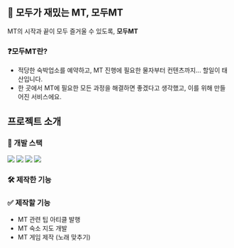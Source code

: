 ## 🚗 모두가 재밌는 MT, 모두MT

MT의 시작과 끝이 모두 즐거울 수 있도록, **모두MT**

### ❓모두MT란?

- 적당한 숙박업소를 예약하고, MT 진행에 필요한 물자부터 컨텐츠까지... 할일이 태산입니다.
- 한 곳에서 MT에 필요한 모든 과정을 해결하면 좋겠다고 생각했고, 이를 위해 만들어진 서비스에요.

## 프로젝트 소개

### 🚀 개발 스택

<img src="https://img.shields.io/badge/NEXT.JS-000000?style=for-the-badge&logo=NEXT.JS&logoColor=white" style="display: inline-block">
<img src="https://img.shields.io/badge/REACT.JS-61DAFB?style=for-the-badge&logo=React&logoColor=black" style="display: inline-block">
<img src="https://img.shields.io/badge/graphql-E10098?style=for-the-badge&logo=graphql&logoColor=white" style="display: inline-block">
<img src="https://img.shields.io/badge/vanilla Extract-CFFFE5?style=for-the-badge&logoColor=white" style="display: inline-block">

### 🛠️ 제작한 기능

### ✅ 제작할 기능

- MT 관련 팁 아티클 발행
- MT 숙소 지도 개발
- MT 게임 제작 (노래 맞추기)
